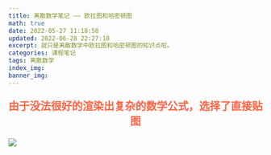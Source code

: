 ```yaml
---
title: 离散数学笔记 —— 欧拉图和哈密顿图
math: true
date: 2022-05-27 11:18:58
updated: 2022-06-28 22:27:10
excerpt: 就只是离散数学中欧拉图和哈密顿图的知识点啦。
categories: 课程笔记
tags: 离散数学
index_img:
banner_img:
---
```

<p style="text-align:center;color:#ff6444;font-size:1.5em;font-weight: bold;">
由于没法很好的渲染出复杂的数学公式，选择了直接贴图
</p>

![](https://munner.coding.net/p/blogpicgo/d/blogimages/git/raw/main/math_img/elatu-hamilton.png)